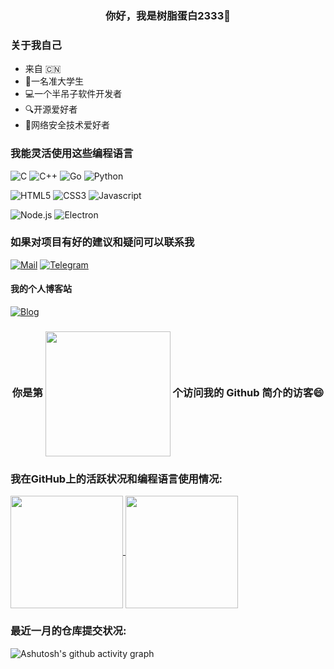 <h3 align="center">
  <p> 你好，我是树脂蛋白2333👋 </p>
</h3>

### 关于我自己

* 来自 🇨🇳
* 🏫一名准大学生
* 💻一个半吊子软件开发者
* 🔍开源爱好者
* 🔐网络安全技术爱好者

### 我能灵活使用这些编程语言

![C](https://img.shields.io/badge/C-black?style=for-the-badge&logo=C&logoColor=white)
![C++](https://img.shields.io/badge/C%2B%2B-%2300599C?style=for-the-badge&logo=C%2B%2B&logoColor=white)
![Go](https://img.shields.io/badge/Go-%2300ADD8?style=for-the-badge&logo=go&logoColor=white)
![Python](https://img.shields.io/badge/Python-%233776AB?style=for-the-badge&logo=python&logoColor=white)

![HTML5](https://img.shields.io/badge/HTML5-%23E34F26?style=for-the-badge&logo=html5&logoColor=white)
![CSS3](https://img.shields.io/badge/CSS3-%231572B6?style=for-the-badge&logo=CSS3&logoColor=white)
![Javascript](https://img.shields.io/badge/javascript-%23F7DF1E?style=for-the-badge&logo=javascript&logoColor=white)

![Node.js](https://img.shields.io/badge/node.js-%23339933?style=for-the-badge&logo=node.js&logoColor=white)
![Electron](https://img.shields.io/badge/electron-%2347848F?style=for-the-badge&logo=electron&logoColor=white)

### 如果对项目有好的建议和疑问可以联系我

[![Mail](https://img.shields.io/badge/resinprotein2333%40gmail.com-%23EA4335?style=for-the-badge&logo=gmail&logoColor=white)](mailto:resinprotein2333@gmail.com)
[![Telegram](https://img.shields.io/badge/%40resinprotein233-%2326A5E4?style=for-the-badge&logo=telegram&logoColor=white)](https://t.me/Resinprotein233)

#### 我的个人博客站

[![Blog](https://img.shields.io/badge/Resinprotein2333's%20Blog-%230E83CD?style=for-the-badge&logo=HEXO&logoColor=white)](https://resinprotein2333.github.io)

<h3 align="center">
    你是第 
  <img align='center' src="https://profile-counter.glitch.me/resinprotein2333/count.svg" width="200">
   个访问我的 Github 简介的访客😄
</h3>

### 我在GitHub上的活跃状况和编程语言使用情况:

<a href="https://github.com/anuraghazra/github-readme-stats">
  <img height=180 align="center" src="https://github-readme-stats.vercel.app/api?username=resinprotein2333&theme=merko" />
</a>
<a href="https://github.com/anuraghazra/convoychat">
  <img height=180 align="center" src="https://github-readme-stats.vercel.app/api/top-langs?username=resinprotein2333&theme=merko&layout=compact&langs_count=8&card_width=320" />
</a>

### 最近一月的仓库提交状况:

![Ashutosh's github activity graph](https://github-readme-activity-graph.vercel.app/graph?username=resinprotein2333&theme=merko)
